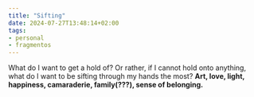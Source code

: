 ```yaml
---
title: "Sifting"
date: 2024-07-27T13:48:14+02:00
tags:
- personal
- fragmentos
---
```


 What do I want to get a hold of? Or rather, if I cannot hold onto anything, what do I want to be sifting through my hands the most? 
**Art, love, light, happiness, camaraderie, family(???), sense of belonging.**
